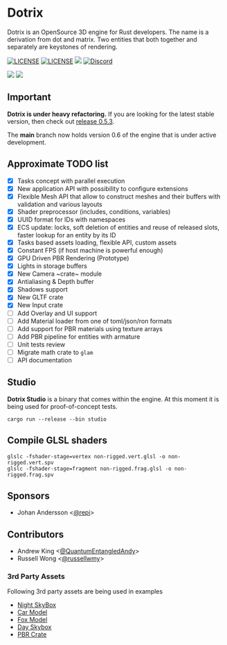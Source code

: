 # Dotrix

Dotrix is an OpenSource 3D engine for Rust developers. The name is a derivation
from dot and matrix. Two entities that both together and separately are
keystones of rendering.

[![LICENSE](https://img.shields.io/badge/license-MIT-blue.svg)](LICENSE-MIT)
[![LICENSE](https://img.shields.io/badge/license-apache-blue.svg)](LICENSE-APACHE)
[![](https://tokei.rs/b1/github/lowenware/dotrix)](https://github.com/lowenware/dotrix)
[![Discord](https://img.shields.io/discord/706575068515532851.svg?label=&logo=discord&logoColor=ffffff&color=7389D8&labelColor=6A7EC2)](https://discord.gg/DrzwBysNRd)

[![](https://img.shields.io/badge/lowenware%20-%23FF0000.svg?&style=for-the-badge&logo=YouTube&logoColor=white)](https://www.youtube.com/channel/UCdriNXRizbBFQhqZefaw44A)
[![](https://img.shields.io/badge/lowenware%20-%231DA1F2.svg?&style=for-the-badge&logo=Twitter&logoColor=white)](http://www.twitter.com/lowenware)

## Important

**Dotrix is under heavy refactoring.** If you are looking for the latest stable
version, then check out
[release 0.5.3](https://github.com/lowenware/dotrix/tree/release/v0.5.3).

The **main** branch now holds version 0.6 of the engine that is under active
development.

## Approximate TODO list

- [x] Tasks concept with parallel execution
- [x] New application API with possibility to configure extensions
- [x] Flexible Mesh API that allow to construct meshes and their buffers with
validation and various layouts
- [x] Shader preprocessor (includes, conditions, variables)
- [x] UUID format for IDs with namespaces
- [x] ECS update: locks, soft deletion of entities and reuse of released slots,
faster lookup for an entity by its ID
- [x] Tasks based assets loading, flexible API, custom assets
- [x] Constant FPS (if host machine is powerful enough)
- [x] GPU Driven PBR Rendering (Prototype)
- [x] Lights in storage buffers
- [x] New Camera ~crate~ module
- [x] Antialiasing & Depth buffer
- [x] Shadows support
- [x] New GLTF crate
- [x] New Input crate
- [ ] Add Overlay and UI support
- [ ] Add Material loader from one of toml/json/ron formats
- [ ] Add support for PBR materials using texture arrays
- [ ] Add PBR pipeline for entities with armature
- [ ] Unit tests review
- [ ] Migrate math crate to `glam`
- [ ] API documentation
 
## Studio

**Dotrix Studio** is a binary that comes within the engine. At this moment it is
being used for proof-of-concept tests.

```
cargo run --release --bin studio
```

## Compile GLSL shaders

```
glslc -fshader-stage=vertex non-rigged.vert.glsl -o non-rigged.vert.spv 
glslc -fshader-stage=fragment non-rigged.frag.glsl -o non-rigged.frag.spv 
```

## Sponsors

* Johan Andersson <[@repi](https://github.com/repi)>

## Contributors

* Andrew King <[@QuantumEntangledAndy](https://github.com/QuantumEntangledAndy)>
* Russell Wong <[@russellwmy](https://github.com/russellwmy)>

### 3rd Party Assets

Following 3rd party assets are being used in examples

* [Night SkyBox](https://www.vippng.com/preview/wmRTT_city-skyline-silhouette/)
* [Car Model](https://free3d.com/3d-model/cartoon-vehicles-low-poly-cars-free-874937.html)
* [Fox Model](https://github.com/KhronosGroup/glTF-Sample-Models/tree/master/2.0/Fox)
* [Day Skybox](https://opengameart.org/content/elyvisions-skyboxes)
* [PBR Crate](https://3dtextures.me/2021/12/20/stylized-crate-002/)
